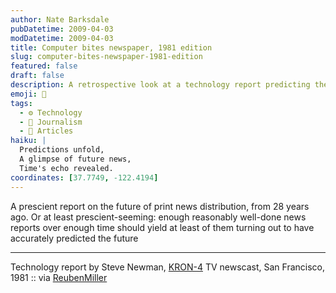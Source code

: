 ```yaml
---
author: Nate Barksdale
pubDatetime: 2009-04-03
modDatetime: 2009-04-03
title: Computer bites newspaper, 1981 edition
slug: computer-bites-newspaper-1981-edition
featured: false
draft: false
description: A retrospective look at a technology report predicting the future of print news distribution from 1981, highlighting the accuracy of past forecasts.
emoji: 📡
tags:
  - ⚙️ Technology
  - 📝 Journalism
  - 📖 Articles
haiku: |
  Predictions unfold,  
  A glimpse of future news,  
  Time's echo revealed.
coordinates: [37.7749, -122.4194]
---
```


A prescient report on the future of print news distribution, from 28 years ago. Or at least prescient-seeming: enough reasonably well-done news reports over enough time should yield at least of them turning out to have accurately predicted the future

---

Technology report by Steve Newman, [KRON-4](http://web.archive.org/web/20141207090054/http://www.kron.com:80/) TV newscast, San Francisco, 1981 :: via [ReubenMiller](http://web.archive.org/web/20210725153357/https://reubenmiller.typepad.com/my_weblog/2009/04/oh-my-we-have-come-a-long-way.html)
